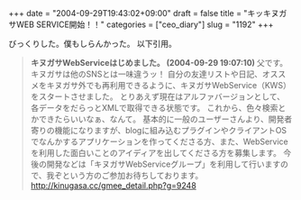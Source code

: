 +++
date = "2004-09-29T19:43:02+09:00"
draft = false
title = "キッキヌガサWEB SERVICE開始！！"
categories = ["ceo_diary"]
slug = "1192"
+++

びっくりした。僕もしらんかった。
以下引用。
<blockquote><b>キヌガサWebServiceはじめました。 (2004-09-29 19:07:10) </b>
父です。
キヌガサは他のSNSとは一味違うッ！
自分の友達リストや日記、オススメをキヌガサ外でも再利用できるように、キヌガサWebService（KWS）をスタートさせました。
とりあえず現在はアルファバージョンとして、各データをだらっとXMLで取得できる状態です。
これから、色々検索とかできたらいいなぁ、なんて。
基本的に一般のユーザーさんより、開発者寄りの機能になりますが、blogに組み込むプラグインやクライアントOSでなんかするアプリケーションを作ってくださる方、また、WebServiceを利用した面白いことのアイディアを出してくださる方を募集します。
今後の開発などは「キヌガサWebServiceグループ」を利用して行いますので、我ぞという方のご参加お待ちしております。
<a href="http://kinugasa.cc/gmee_detail.php?g=9248" target="_blank">http://kinugasa.cc/gmee_detail.php?g=9248</a></blockquote>
